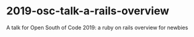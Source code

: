 # 2019-osc-talk-a-rails-overview
A talk for Open South of Code 2019:  a ruby on rails overview for newbies
